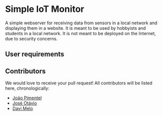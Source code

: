 # Simple IoT Monitor
A simple webserver for receiving data from sensors in a local network and displaying them in a website. 
It is meant to be used by hobbyists and students in a local network. 
It is not meant to be deployed on the Internet, due to security concerns.

## User requirements



## Contributors
We would love to receive your pull request! All contributors will be listed here, chronologically:
- [João Pimentel](https://github.com/jhcp)
- [José Otávio](https://github.com/otavio-maciel)
- [Davi Melo](https://github.com/DaviMelo558)
